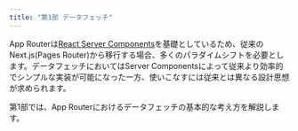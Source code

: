 ```yaml
---
title: "第1部 データフェッチ"
---
```


App Routerは[React Server Components](https://ja.react.dev/reference/rsc/server-components)を基礎としているため、従来のNext.js(Pages Router)から移行する場合、多くのパラダイムシフトを必要とします。データフェッチにおいてはServer Componentsによって従来より効率的でシンプルな実装が可能になった一方、使いこなすには従来とは異なる設計思想が求められます。

第1部では、App Routerにおけるデータフェッチの基本的な考え方を解説します。
